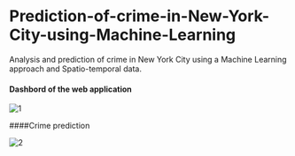 # Prediction-of-crime-in-New-York-City-using-Machine-Learning
Analysis and prediction of crime in New York City using a Machine Learning approach and Spatio-temporal data.
#### Dashbord of the web application
![1](https://user-images.githubusercontent.com/80635318/209962030-9d7f55df-9310-4e7d-ac94-d55ce208d804.PNG)

####Crime prediction

![2](https://user-images.githubusercontent.com/80635318/209962032-f765c8fe-6c4b-46d4-b3ee-d0aab57b330b.PNG)

